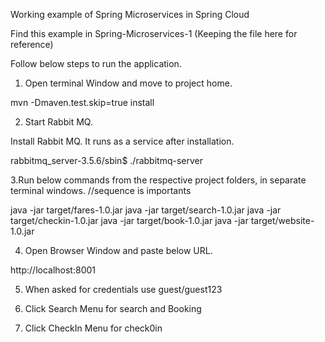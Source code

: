 Working example of Spring Microservices in Spring Cloud

Find this example in Spring-Microservices-1 (Keeping the file here for reference)

Follow below steps to run the application. 

1. Open terminal Window and move to project home. 

mvn -Dmaven.test.skip=true install

2. Start Rabbit MQ. 

Install Rabbit MQ. It runs as a service after installation.

rabbitmq_server-3.5.6/sbin$ ./rabbitmq-server


3.Run below commands from the respective project folders, in separate terminal windows. 
//sequence is importants

java -jar target/fares-1.0.jar
java -jar target/search-1.0.jar
java -jar target/checkin-1.0.jar
java -jar target/book-1.0.jar
java -jar target/website-1.0.jar

4. Open Browser Window and paste below URL.

http://localhost:8001

5. When asked for credentials use guest/guest123

6. Click Search Menu for search and Booking

7. Click CheckIn Menu for check0in


